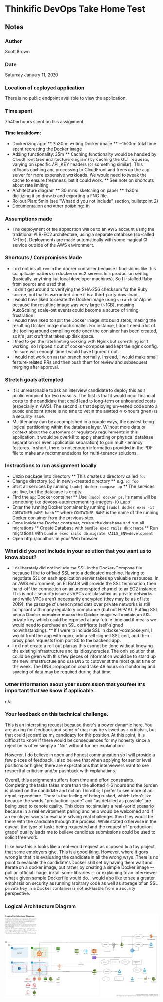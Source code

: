 # Thinkific DevOps Take Home Test

## Notes

### Author

Scott Brown

### Date

Saturday January 11, 2020

### Location of deployed application

There is no public endpoint available to view the application.

### Time spent

7h40m hours spent on this assignment.

#### Time breakdown: 

* Dockerizing app: 
** 2h30m: writing Docker image
** ~1h00m: total time spent recreating the Docker image
* Adding functionality: 35m
** Caching functionality would be handled by CloudFront (see architecture diagram) by caching the GET requests, varying on specific API_KEY headers (or something similar).  This offloads caching and processing to CloudFront and frees up the app server for more expensive workloads.  We would need to tweak the cache to ensure freshness, but it could work.
** See note on shortcuts about rate limiting
* Architecture diagram
** 30 mins: sketching on paper
** 1h30m: digitizing it on draw.io and exporting a PNG file.
* Rollout Plan: 5min (see "What did you not include" section, bulletpoint 2)
* Documentation and other polishing: 1h

### Assumptions made

* The deployment of the application will be to an AWS account using the traditional ALB-EC2 architecture, using a separate database (so-called N-Tier).  Deployments are made automatically with some magical CI service outside of the AWS environment.

### Shortcuts / Compromises Made

* I did not install `rvm` in the docker container because I find shims like this complicate matters on docker or ec2 servers in a production setting (basically, anything but local developer machines).  So I installed Ruby from source and used that.
* I didn't get around to verifying the SHA-256 checksum for the Ruby source, but that is warranted since it is a third-party download.
* I would have liked to create the Docker image using `scratch` or Alpine because the resulting image was very large (~1GB), meaning AutoScaling scale-out events could become a source of timing frustration.
* I would have liked to split the Docker image into build steps, making the resulting Docker image much smaller.  For instance, I don't need a lot of the tooling around compiling code once the container has been created, so it's just cruft that takes up disk space.
* I tried to get the rate limiting working with Nginx but something isn't working, so I ripped it out of docker-compose and kept the nginx config.  I'm sure with enough time I would have figured it out.
* I would not work on `master` branch normally.  Instead, I would make small feature-related PRs and then push them for review and subsequent merging after approval.

### Stretch goals attempted

* It is unreasonable to ask an interview candidate to deploy this as a public endpoint for two reasons.  The first is that it would incur financial costs to the candidate that could lead to long-term or unbounded costs (especially in AWS).  The second is that deploying un-vetted code onto a public endpoint (there is no time to vet in the allotted 4-6 hours given) is a security issue.
* Multitenancy can be accomplished in a couple ways, the easiest being logical partitioning within the database layer.  Without more data or context about the customers or regulatory requirements in this application, it would be overkill to apply sharding or physical database separation (or even application separation) to gain multi-tenancy features.  In short, there is not enough information provided in the PDF file to make any recommendations for multi-tenancy solutions.

### Instructions to run assignment locally

* Unzip package into directory
** This creates a directory called `foo`
* Change directory (`cd`) in newly-created directory
** e.g. `cd foo`
* Start all services by running `[sudo] docker-compose up`
** The services are live, but the database is empty.
* Find the `app` Docker container
** Use `[sudo] docker ps`.  Its name will be something like devops-autoincrementing-integers-101_app`
* Enter the running Docker container by running `[sudo] docker exec -it CONTAINER_NAME bash`
** where `CONTAINER_NAME` is the name of the running Docker container from the previous step.
* Once inside the Docker container, create the database and run all migrations
** Create Database with `bundle exec rails db:create`
** Run migrations with `bundle exec rails db:migrate RAILS_ENV=development`
* Open http://localhost in your Web browser

### What did you not include in your solution that you want us to know about?

* I deliberately did not include the SSL in the Docker-Compose file because I like to offload SSL onto a dedicated machine.  Having to negotiate SSL on each application server takes up valuable resources.  In an AWS environment, an ELB/ALB will provide the SSL termination, then hand-off the connection on an unencrypted channel to an EC2 instance.  This is not a security issue as VPCs are classified as private networks and while VPCs aren't necessarily encrypted (they may be as of late 2019), the passage of unencrypted data over private networks is still compliant with many regulatory compliance (but not HIPAA).  Putting SSL onto a Docker container means the Docker image will contain an SSL private key, which could be exposed at any future time and it means we would need to purchase an SSL certificate (self-signed notwithstanding).
** If I were to include SSL in docker-compose.yml, I would front the app with nginx, add a self-signed SSL cert, and then proxy pass requests from port 80 to the backend app.
* I did not create a roll-out plan as this cannot be done without knowing the existing infrastructure and its idiosyncracies.  The only solution that could be given with this few pieces of information would be to stand up the new infrastructure and use DNS to cutover at the most quiet time of the week.  The DNS propogation could take 48 hours so monitoring and syncing of data may be required during that time.

### Other information about your submission that you feel it's important that we know if applicable.

n/a

### Your feedback on this technical challenge.

This is an interesting request because there's a power dynamic here.  You are asking for feedback and some of that may be viewed as a criticism, but that could jeopardize my candidacy for this position.  At this point, it is difficult to know if there would be consequences for my honesty since a rejection is often simply a "No" without further explanation.

However, I do believe in open and honest communcation so I will provide a few pieces of feedback.  I also believe that when applying for senior level positions or higher, there are expectations that interviewers want to see respectful criticism and/or pushback with explanations.

Overall, this assignment suffers from time and effort constraints.   Completing the tasks takes more than the allotted 4-6 hours and the burden is placed on the candidate and not on Thinkific; I prefer to see more of an equal expenditure.  There is the feeling of being rushed, which I don't like because the words "production-grade" and "as detailed as possible" are being used to denote quality.  This does not simulate a real-world scenario because in a real environment pairing and help would be welcomed and if an employer wants to evaluate solving real challenges then they would be there with the candidate through the process.  While stated otherwise in the caveat, the type of tasks being requested and the request of "production-grade" quality leads me to believe candidate submissions could be used to solicit free work.

I like how this is looks like a real-world request as opposed to a toy project that some employers give.  This is a good thing.  However, where it goes wrong is that it is evaluating the candidate in all the wrong ways.  There is no point to evaluate the candidate's Docker skill set by having them wait and iterate on a docker image, but rather by creating a simple Docker image -- pull an official image, install some libraries -- or explaining to an interviewer what a given sample Dockerfile would do.  I would also like to see a greater emphasis on security as running arbitrary code as well as storage of an SSL private key in a Docker container is not advisable from a security perspective.

### Logical Architecture Diagram

![Logical Architecture](architecture.png)
